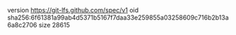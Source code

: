 version https://git-lfs.github.com/spec/v1
oid sha256:6f61381a99ab4d5371b5167f7daa33e259855a03258609c716b2b13a6a8c2706
size 28615

